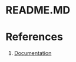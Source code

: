 # README.MD

# References
1. [Documentation](https://docs.snowflake.com/en/user-guide/intro-key-concepts.html)